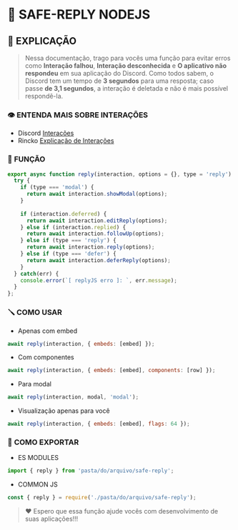 # 🔗 **SAFE-REPLY NODEJS**

## 📑 **EXPLICAÇÃO**
> Nessa documentação, trago para vocês uma função para evitar erros como **Interação falhou**, **Interação desconhecida** e **O aplicativo não respondeu** em sua aplicação do Discord. Como todos sabem, o Discord tem um tempo de **3 segundos** para uma resposta; caso passe **de 3,1 segundos**, a interação é deletada e não é mais possível respondê-la.


### 👁️ **ENTENDA MAIS SOBRE INTERAÇÕES**
- Discord [Interacões](https://discord.com/developers/docs/interactions/receiving-and-responding#interactions) 
- Rincko [Explicação de Interações](https://youtu.be/2GbuXzTiR6Q?si=ugk8ztAHBHmNrOK_)

### 📁 **FUNÇÃO**
```js
export async function reply(interaction, options = {}, type = 'reply') {
  try {
    if (type === 'modal') {
      return await interaction.showModal(options);
    }
    
    if (interaction.deferred) {
      return await interaction.editReply(options);
    } else if (interaction.replied) {
      return await interaction.followUp(options);
    } else if (type === 'reply') {
      return await interaction.reply(options);
    } else if (type === 'defer') {
      return await interaction.deferReply(options);
    }
  } catch(err) {
    console.error(`[ replyJS erro ]: `, err.message);
  }
};
```

### 🪛 **COMO USAR**
- Apenas com embed
```js
await reply(interaction, { embeds: [embed] });
```
- Com componentes
```js
await reply(interaction, { embeds: [embed], components: [row] });
```
- Para modal
```js
await reply(interaction, modal, 'modal');
```
- Visualização apenas para você
```js
await reply(interaction, { embeds: [embed], flags: 64 });
```

### 📃 **COMO EXPORTAR**
- ES MODULES
```js
import { reply } from 'pasta/do/arquivo/safe-reply';
```
- COMMON JS
```js
const { reply } = require('./pasta/do/arquivo/safe-reply');
```

> ❤️ Espero que essa função ajude vocês com desenvolvimento de suas aplicações!!!
